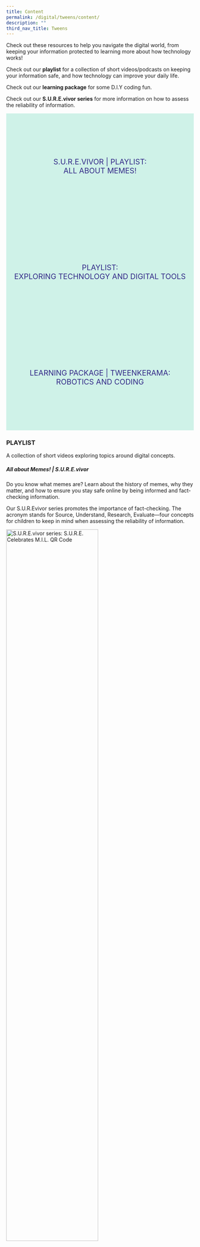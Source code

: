 ```yaml
---
title: Content
permalink: /digital/tweens/content/
description: ""
third_nav_title: Tweens
---
```

<style type="text/css">
/* Links */
.content a { color: #322987; }
.content a:focus,
.content a:hover { color: #28216c; }

/* Button Outline */
.bp-button { padding-left: 1.5rem; padding-right: 1.5rem; }
.bp-button.is-primary-outline { border: 1px solid #322987; color: #322987; background-color: transparent; text-decoration: none; }
.bp-button.is-primary-outline:focus,
.bp-button.is-primary-outline:hover { border: 1px solid #322987; color: #cff2e8; background-color: #322987; text-decoration: none; }

/* Responsive Iframe */
.responsive-iframe { position: absolute; top: 0; left: 0; bottom: 0; right: 0; width: 100%; height: 100%; }
.responsive-iframe-container { position: relative; overflow: hidden; width: 100%; }
.responsive-iframe-container.ratio-16by9 { padding-top: 56.25%; }
.responsive-iframe-container.ratio-4by3 { padding-top: 75%; }
.responsive-iframe-container.ratio-3by2 { padding-top: 66.66%; }
.responsive-iframe-container.ratio-1by1 { padding-top: 100%; }

/* Click Box */
.clickbox { display: block; position: relative; width: 100%; padding-bottom: 56.25%; background-color: transparent; }
.clickbox span { padding: .5rem; }
.clickbox a { position: absolute; display: flex; width: 100%; height: 100%; align-items: center; justify-content: center; font-size: 1.25rem; text-align: center; text-decoration: none; text-transform: uppercase; }
.clickbox a:focus,
.clickbox a:hover { text-decoration: none; }

/* Indigo Sky */
.clickbox.is-sky-indigo { background-color: #cff2e8; color: #322987; }
.clickbox.is-sky-indigo a { color: #322987; }
.clickbox.is-sky-indigo a:focus,
.clickbox.is-sky-indigo a:hover { background-color: #322987; color: #cff2e8; }
</style>

<p>Check out these resources to help you navigate the digital world, from keeping your information protected to learning more about how technology works!

Check out our **playlist** for a collection of short videos/podcasts on keeping your information safe, and how technology can improve your daily life. 

Check out our **learning package** for some D.I.Y coding fun.

Check out our **S.U.R.E.vivor series** for more information on how to assess the reliability of information.
</p>

<div class="row is-multiline">
  <div class="col is-one-third">
    <div class="clickbox is-sky-indigo">
      <a href="#surevivor-all-about-memes">
        <span> S.U.R.E.vivor | Playlist: <br>All about Memes!</span>
      </a>
    </div>
  </div> 
 <div class="col is-one-third">
    <div class="clickbox is-sky-indigo">
      <a href="#playlist-informed">
        <span>Playlist:<br>Exploring Technology and Digital Tools</span>
      </a>
    </div>
  </div>
  <div class="col is-one-half">
    <div class="clickbox is-sky-indigo">
      <a href="#lp-tweenkerama-robotics-and-coding">
        <span>Learning Package | Tweenkerama:<br>Robotics and Coding</span>
      </a>
    </div>
  </div> 
  </div>


<h3><b>PLAYLIST</b></h3>
<p>A collection of short videos exploring topics around digital concepts.</p>

<h5 id="surevivor-all-about-memes"><b> All about Memes! | S.U.R.E.vivor </b></h5>
Do you know what memes are? Learn about the history of memes, why they matter, and how to ensure you stay safe online by being informed and fact-checking information.  

Our S.U.R.Evivor series promotes the importance of fact-checking. The acronym stands for Source, Understand, Research, Evaluate—four concepts for children to keep in mind when assessing the reliability of information. 
<br>
<div class="row is-multiline margin--bottom--lg">
  <div class="col is-two-fifths">
  <img src="/images/digital/Tweens/tweens%20bingo%20qr%20code.png" alt="S.U.R.E.vivor series: S.U.R.E. Celebrates M.I.L. QR Code" style="width:70%;">
  </div>
  <div class="col is-three-fifths">
  Take part in the National Library Board’s “S.U.R.E. BINGO Lucky Draw” by scanning the QR code or clicking on this link: <a href="https://go.gov.sg/surecelebratemil-read-learnxdigital">https://go.gov.sg/surecelebratemil-read-learnxdigital</a>
 <br><em><br>[Note: Link will go live on 1 Oct 2022]<br></em><br>
  </div>
</div>

<div class="row is-multiline margin--bottom--lg">
  <div class="col is-two-fifths">
    <div class="responsive-iframe-container ratio-16by9">
     <iframe class="responsive-iframe" src="https://www.youtube.com/embed/9hU4mzq0d1Q"></iframe>
    </div>

  </div>
  <div class="col is-three-fifths">
    <p><b> What Are Memes Really? | Marcus . | TEDxYouth@HCIS (8:51)</b><br>
Are you interested in what memes are in modern culture? Jump into a brief history of how the term “meme” came about, and find out how it has impacted our daily lives.<br><br>
<small> Source: What Are Memes Really? | Marcus . | TEDxYouth@HCIS (2017, May 12). National Library Board, Singapore. Retrieved 2022, September 19.</small></p>
  </div>
</div>
<div class="row is-multiline margin--bottom--lg">
  <div class="col is-two-fifths">
    <div class="responsive-iframe-container ratio-16by9">
     <iframe class="responsive-iframe" src="https://www.youtube.com/embed/bYJZA86dPEo"></iframe>
    </div>
  </div>
  <div class="col is-three-fifths">
  <p><b> Why Do Memes Matter? - Glad You Asked S1 (19:00)</b><br>
How are memes created? What makes them popular and viral? How do they impact the political world? Check out this video to understand the memetic culture even more by discovering how memes have been used for advertising, political messaging, and disinformation all across the world. <br><br>
<small> Source: Why Do Memes Matter? - Glad You Asked S1 (2019, October 8). National Library Board, Singapore. Retrieved 2022, September 19.</small></p>
  </div>
</div>
<div class="row is-multiline margin--bottom--lg">
  <div class="col is-two-fifths">
    <div class="responsive-iframe-container ratio-16by9">
     <iframe class="responsive-iframe" src="https://www.youtube.com/embed/4VS9cWmmu2k"></iframe>
    </div>
  </div>
  <div class="col is-three-fifths">
  <p><b> A brief history of memes | BBC Ideas (5:04)</b><br>
 Do you want to know where memes come from and why some memes become popular? Check out this video to learn how the memetic culture grew and evolved since they first appeared, and how they spread across the internet.<br><br>
<small> Source: A brief history of memes | BBC Ideas (2020, September 24). National Library Board, Singapore. Retrieved 2022, September 19.</small></p>
  </div>
</div>



<h5 id="playlist-informed"><b> Exploring Technology and Digital Tools
 </b>
<p>
</h5>
<div class="row is-multiline margin--bottom--lg">
  <div class="col is-two-fifths">
    <div class="responsive-iframe-container ratio-16by9">
      <iframe class="responsive-iframe" src="https://www.youtube.com/embed/H_rlit9yV4A"></iframe>
    </div>
  </div>
  <div class="col is-three-fifths">
    <p><b>“Mythbusting Microwaves | December School Holidays Special” (9:40)</b><br>
Ever wondered how a microwave oven heats up your food? Join our librarian, Sarah, as she debunks common myths about this everyday appliance and shares a simple cheesy potato recipe you can try at home! </p>
    <small>Source: Mythbusting Microwaves | December School Holidays Special (2021, December 18). National Library Board, Singapore. Retrieved 2022, January 26.</small>
  </div>
</div>
<div class="row is-multiline margin--bottom--lg">
  <div class="col is-two-fifths">
    <div class="responsive-iframe-container ratio-16by9">
      <iframe class="responsive-iframe" src="https://www.youtube.com/embed/142TGhaTMtI"></iframe>
    </div>
  </div>
  <div class="col is-three-fifths">
    <p><b>How QR codes were invented!” (1:30)</b><br>
Do you know how the QR code was invented? With them being everywhere now, find out how a Japanese engineer came up with the inspiration behind its invention. </p>
<small>Source:How QR codes were invented! (2020, September 26). Government Technology Agency of Singapore. Retrieved 2022, January 26. </small>
</div>
</div>
<div class="row is-multiline margin--bottom--lg">
  <div class="col is-two-fifths">
    <div class="responsive-iframe-container ratio-16by9">
      <iframe class="responsive-iframe" src="https://www.youtube.com/embed/Ta6qq7wnpcA"></iframe>
    </div>
  </div>
  <div class="col is-three-fifths">
    <p><b> Cyber Sandra's Hacks - Social Media Impersonation (1:35)</b><br>
Can you tell a legit friend request apart from an impersonation scam? Keep yourself safe online by learning the tricks cyber criminals use to get your personal information. </p>
<small>Source: Cyber Sandra's Hacks - Social Media Impersonation (2021, June, 4). Cyber Security Agency of Singapore. Retrieved 2022, January 26.</small>
</div>
</div>


<h3><b>Learning Package</b></h3>
<p>Spark your tween’s curiosity in digital literacy through engaging activities and articles.</p>
<h5 id="lp-tweenkerama-robotics-and-coding"><b>Tweenkerama: Robotics and Coding</b></h5> [Lab Mag #1 pages 6 &ndash; 9]<br>
<p>Do you have what it takes to be a successful roboticist? Learn more about robotics and coding and try the activity to find out! <a target="_blank" href="https://childrenandteens.nlb.gov.sg/images/unsorted/tweenkerama/FA_Tweenkerama-Issue-1.pdf">Check it out!</a></p>
<small>Source: https://childrenandteens.nlb.gov.sg/services/programmes/tweenkerama (,). National Library Board, Singapore. Retrieved 2022, January 26</small>
<p class="has-text-right margin--top--xl"><a href="#main-content">Back to top</a></p>